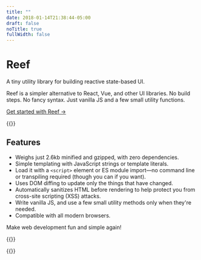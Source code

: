 ```yaml
---
title: ""
date: 2018-01-14T21:38:44-05:00
draft: false
noTitle: true
fullWidth: false
---
```


<h1 class="text-xlarge margin-bottom-small">Reef</h1>

<p class="text-large">A tiny utility library for building reactive state-based UI.</p>

Reef is a simpler alternative to React, Vue, and other UI libraries. No build steps. No fancy syntax. Just vanilla JS and a few small utility functions.

<a class="btn btn-large" href="/getting-started">Get started with Reef &rarr;</a>

{{<cta for="funnel">}}



## Features

- Weighs just 2.6kb minified and gzipped, with zero dependencies.
- Simple templating with JavaScript strings or template literals.
- Load it with a `<script>` element or ES module import&mdash;no command line or transpiling required (though you can if you want).
- Uses DOM diffing to update only the things that have changed.
- Automatically sanitizes HTML before rendering to help protect you from cross-site scripting (XSS) attacks.
- Write vanilla JS, and use a few small utility methods only when they're needed.
- Compatible with all modern browsers.

Make web development fun and simple again!



{{<cta for="bio-short">}}

{{<mailchimp intro="true">}}